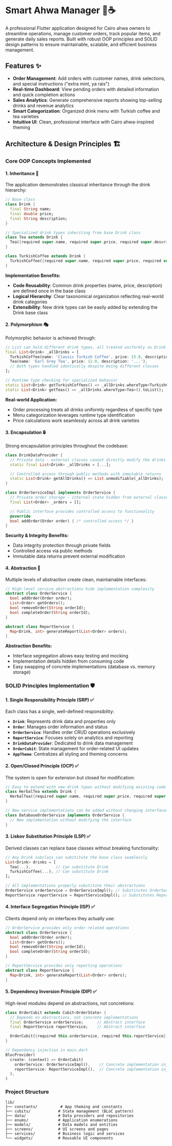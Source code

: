 # Smart Ahwa Manager 🏪☕

A professional Flutter application designed for Cairo ahwa owners to streamline operations, manage customer orders, track popular items, and generate daily sales reports. Built with robust OOP principles and SOLID design patterns to ensure maintainable, scalable, and efficient business management.

## Features ✨

- **Order Management**: Add orders with customer names, drink selections, and special instructions ("extra mint, ya rais")
- **Real-time Dashboard**: View pending orders with detailed information and quick completion actions
- **Sales Analytics**: Generate comprehensive reports showing top-selling drinks and revenue analytics
- **Smart Categorization**: Organized drink menu with Turkish coffee and tea varieties
- **Intuitive UI**: Clean, professional interface with Cairo ahwa-inspired theming

## Architecture & Design Principles 🏗️

### Core OOP Concepts Implemented

#### 1. **Inheritance** 🧬

The application demonstrates classical inheritance through the drink hierarchy:

```dart
// Base class
class Drink {
  final String name;
  final double price;
  final String description;
}

// Specialized drink types inheriting from base Drink class
class Tea extends Drink {
  Tea({required super.name, required super.price, required super.description});
}

class TurkishCoffee extends Drink {
  TurkishCoffee({required super.name, required super.price, required super.description});
}
```

**Implementation Benefits:**

- **Code Reusability**: Common drink properties (name, price, description) are defined once in the base class
- **Logical Hierarchy**: Clear taxonomical organization reflecting real-world drink categories
- **Extensibility**: New drink types can be easily added by extending the Drink base class

#### 2. **Polymorphism** 🎭

Polymorphic behavior is achieved through:

```dart
// List can hold different drink types, all treated uniformly as Drink objects
final List<Drink> _allDrinks = [
  TurkishCoffee(name: 'Classic Turkish Coffee', price: 15.0, description: '...'),
  Tea(name: 'Earl Grey Tea', price: 12.0, description: '...'),
  // Both types handled identically despite being different classes
];

// Runtime type checking for specialized behavior
static List<Drink> getTurkishCoffees() => _allDrinks.whereType<TurkishCoffee>().toList();
static List<Drink> getTeas() => _allDrinks.whereType<Tea>().toList();
```

**Real-world Application:**

- Order processing treats all drinks uniformly regardless of specific type
- Menu categorization leverages runtime type identification
- Price calculations work seamlessly across all drink varieties

#### 3. **Encapsulation** 🔒

Strong encapsulation principles throughout the codebase:

```dart
class DrinkDataProvider {
  // Private data - external classes cannot directly modify the drinks list
  static final List<Drink> _allDrinks = [...];

  // Controlled access through public methods with immutable returns
  static List<Drink> getAllDrinks() => List.unmodifiable(_allDrinks);
}

class OrderServiceImpl implements OrderService {
  // Private order storage - internal state hidden from external classes
  final List<Order> _orders = [];

  // Public interface provides controlled access to functionality
  @override
  bool addOrder(Order order) { /* controlled access */ }
}
```

**Security & Integrity Benefits:**

- Data integrity protection through private fields
- Controlled access via public methods
- Immutable data returns prevent external modification

#### 4. **Abstraction** 🎨

Multiple levels of abstraction create clean, maintainable interfaces:

```dart
// High-level service abstractions hide implementation complexity
abstract class OrderService {
  bool addOrder(Order order);
  List<Order> getOrders();
  bool removeOrder(String orderId);
  bool completeOrder(String orderId);
}

abstract class ReportService {
  Map<Drink, int> generateReport(List<Order> orders);
}
```

**Abstraction Benefits:**

- Interface segregation allows easy testing and mocking
- Implementation details hidden from consuming code
- Easy swapping of concrete implementations (database vs. memory storage)

### SOLID Principles Implementation 🛡️

#### 1. **Single Responsibility Principle (SRP)** ✅

Each class has a single, well-defined responsibility:

- **`Drink`**: Represents drink data and properties only
- **`Order`**: Manages order information and status
- **`OrderService`**: Handles order CRUD operations exclusively
- **`ReportService`**: Focuses solely on analytics and reporting
- **`DrinkDataProvider`**: Dedicated to drink data management
- **`OrderCubit`**: State management for order-related UI updates
- **`AppTheme`**: Centralizes all styling and theming concerns

#### 2. **Open/Closed Principle (OCP)** ✅

The system is open for extension but closed for modification:

```dart
// Easy to extend with new drink types without modifying existing code
class HerbalTea extends Drink {
  HerbalTea({required super.name, required super.price, required super.description});
}

// New service implementations can be added without changing interfaces
class DatabaseOrderService implements OrderService {
  // New implementation without modifying the interface
}
```

#### 3. **Liskov Substitution Principle (LSP)** ✅

Derived classes can replace base classes without breaking functionality:

```dart
// Any Drink subclass can substitute the base class seamlessly
List<Drink> drinks = [
  Tea(...),           // Can substitute Drink
  TurkishCoffee(...), // Can substitute Drink
];

// All implementations properly substitute their abstractions
OrderService orderService = OrderServiceImpl(); // Substitutes OrderService
ReportService reportService = ReportServiceImpl(); // Substitutes ReportService
```

#### 4. **Interface Segregation Principle (ISP)** ✅

Clients depend only on interfaces they actually use:

```dart
// OrderService provides only order-related operations
abstract class OrderService {
  bool addOrder(Order order);
  List<Order> getOrders();
  bool removeOrder(String orderId);
  bool completeOrder(String orderId);
}

// ReportService provides only reporting operations
abstract class ReportService {
  Map<Drink, int> generateReport(List<Order> orders);
}
```

#### 5. **Dependency Inversion Principle (DIP)** ✅

High-level modules depend on abstractions, not concretions:

```dart
class OrderCubit extends Cubit<OrderState> {
  // Depends on abstractions, not concrete implementations
  final OrderService orderService;      // Abstract interface
  final ReportService reportService;    // Abstract interface

  OrderCubit({required this.orderService, required this.reportService});
}

// Dependency injection in main.dart
BlocProvider(
  create: (context) => OrderCubit(
    orderService: OrderServiceImpl(),    // Concrete implementation injected
    reportService: ReportServiceImpl(),  // Concrete implementation injected
  ),
)
```
### Project Structure

```
lib/
├── constants/          # App theming and constants
├── cubits/            # State management (BLoC pattern)
├── data/              # Data providers and repositories
├── enums/             # Application enumerations
├── models/            # Data models and entities
├── screens/           # UI screens and pages
├── services/          # Business logic and services
└── widgets/           # Reusable UI components
```

